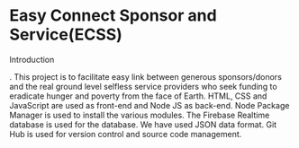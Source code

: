 # Easy Connect Sponsor and Service(ECSS)
Introduction

. This project is to facilitate easy link between generous sponsors/donors and the real ground level selfless service providers who seek funding to eradicate hunger and poverty from the face of Earth. HTML, CSS and JavaScript are used as front-end and Node JS as back-end. Node Package Manager is used to install the various modules. The Firebase Realtime database is used  for the database. We have used JSON data format.  Git Hub is used for version control and source code management. 
